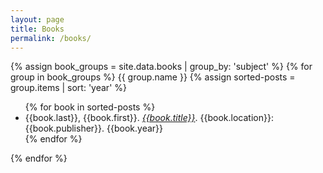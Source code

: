 ```yaml
---
layout: page
title: Books
permalink: /books/
---
```


{% assign book_groups = site.data.books | group_by: 'subject' %}
{% for group in book_groups %}
{{ group.name }}
{% assign sorted-posts = group.items | sort: 'year' %}
<ul>{% for book in sorted-posts %}
	<li>{{book.last}}, {{book.first}}. <a href="https://books.google.com/books?isbn={{book.url}}"><i>{{book.title}}</i></a>. {{book.location}}: {{book.publisher}}. {{book.year}}</li> 
{% endfor %}</ul>
{% endfor %}

